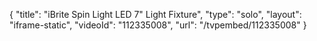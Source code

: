 {
    "title": "iBrite Spin Light LED 7\" Light Fixture",
    "type": "solo",
    "layout": "iframe-static",
    "videoId": "112335008",
    "url": "\/tvpembed\/112335008"
}